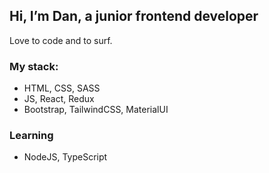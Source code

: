 ## Hi, I’m Dan, a junior frontend developer
Love to code and to surf. 

### My stack:
- HTML, CSS, SASS
- JS, React, Redux
- Bootstrap, TailwindCSS, MaterialUI

### Learning
- NodeJS, TypeScript

<!---
tkachukcha/tkachukcha is a ✨ special ✨ repository because its `README.md` (this file) appears on your GitHub profile.
You can click the Preview link to take a look at your changes.
--->
